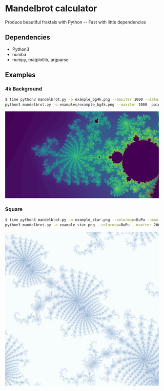 # Mandelbrot calculator
Produce beautiful fraktals with Python -- Fast with little dependencies

## Dependencies

* Python3
* numba
* numpy, matplotlib, argparse


## Examples

### 4k Background

```bash
$ time python3 mandelbrot.py -o example_bg4k.png --maxiter 1000 --saturation=8 point --point=-.736:-.2086 -R 3840x2160 -F 10
python3 mandelbrot.py -o examples/example_bg4k.png --maxiter 1000  point  -R   13,82s user 0,47s system 127% cpu 11,189 total
```
[<img src="examples/example_bg4k_small.png">](examples/example_bg4k.png)

### Square

```bash
$ time python3 mandelbrot.py -o example_star.png --colormap=BuPu --maxiter 2000 --coloroffset=.1 --saturation=4.3 point --point=-.7379995:-.208601 --pixel 4000 -F 10 --power 5
python3 mandelbrot.py -o example_star.png --colormap=BuPu --maxiter 2000       35,12s user 0,83s system 243% cpu 14,777 total
```
[<img src="examples/example_star_small.png">](examples/example_star.png)
